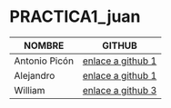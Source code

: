 # PRACTICA1_juan
|        NOMBRE          |                     GITHUB                           |
|------------------------|------------------------------------------------------|
| Antonio Picón          | [enlace a github 1](https://github.com/PiconAntonio) |
| Alejandro              | [enlace a github 1](https://github.com/alejandro864) |
| William                | [enlace a github 3](https://github.com/witerber2009) |
